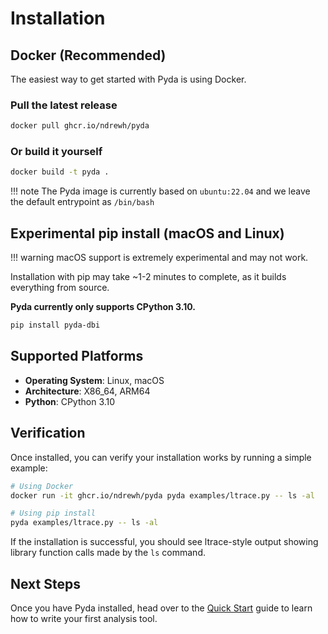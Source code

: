 # Installation

## Docker (Recommended)

The easiest way to get started with Pyda is using Docker.

### Pull the latest release

```bash
docker pull ghcr.io/ndrewh/pyda
```

### Or build it yourself

```bash
docker build -t pyda .
```

!!! note
    The Pyda image is currently based on `ubuntu:22.04` and we leave the default entrypoint as `/bin/bash`

## Experimental pip install (macOS and Linux)

!!! warning
    macOS support is extremely experimental and may not work.

Installation with pip may take ~1-2 minutes to complete, as it builds everything from source.

**Pyda currently only supports CPython 3.10.**

```bash
pip install pyda-dbi
```

## Supported Platforms

- **Operating System**: Linux, macOS
- **Architecture**: X86_64, ARM64
- **Python**: CPython 3.10

## Verification

Once installed, you can verify your installation works by running a simple example:

```bash
# Using Docker
docker run -it ghcr.io/ndrewh/pyda pyda examples/ltrace.py -- ls -al

# Using pip install
pyda examples/ltrace.py -- ls -al
```

If the installation is successful, you should see ltrace-style output showing library function calls made by the `ls` command.

## Next Steps

Once you have Pyda installed, head over to the [Quick Start](quickstart.md) guide to learn how to write your first analysis tool. 